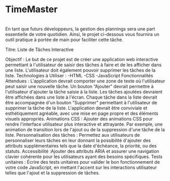 # TimeMaster
<br>
En tant que futurs développeurs, la gestion des plannings sera une part essentielle de votre quotidien. Ainsi, le projet ci-dessous vous fournira un outil pratique à portée de main pour faciliter cette tâche.

Titre: Liste de Tâches Interactive 

Objectif :
Le but de ce projet est de créer une application web interactive permettant à l'utilisateur de saisir des tâches à faire et de les afficher dans une liste. L'utilisateur doit également pouvoir supprimer les tâches de la liste. Technologies à Utiliser : -HTML -CSS -JavaScript Fonctionnalités Attendues : L'application devrait comporter une zone de texte où l'utilisateur peut saisir une nouvelle tâche. Un bouton “Ajouter" devrait permettre à l'utilisateur d'ajouter la tâche saisie à la liste. Les tâches ajoutées devraient être affichées dans une liste à l'écran. Chaque tâche dans la liste devrait être accompagnée d'un bouton "Supprimer" permettant à l'utilisateur de supprimer la tâche de la liste. L'application devrait être conviviale et esthétiquement agréable, avec une mise en page propre et des éléments visuels appropriés. Animations CSS : Ajouter des animations CSS pour rendre l'interface utilisateur plus interactive et attrayante. Par exemple, une animation de transition lors de l'ajout ou de la suppression d'une tâche de la liste. Personnalisation des tâches : Permettez aux utilisateurs de personnaliser leurs tâches en leur donnant la possibilité d'ajouter des attributs supplémentaires tels que la date d'échéance, la priorité, ou des statuts. Accessibilité :Ajouter des attributs ARIA et assurer une navigation clavier cohérente pour les utilisateurs ayant des besoins spécifiques. Tests unitaires : Écrire des tests unitaires pour valider le bon fonctionnement de votre code JavaScript, en mettant l'accent sur les interactions utilisateur telles que l'ajout et la suppression de tâches.
